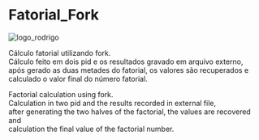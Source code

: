 # Fatorial_Fork
![logo_rodrigo](https://user-images.githubusercontent.com/31445805/46917707-47bbb100-cfa0-11e8-924c-dcc7e9942804.png)
<p> Cálculo fatorial utilizando fork.<br />
Cálculo feito em dois pid e os resultados gravado em arquivo externo,<br/>
após gerado as duas metades do fatorial, os valores são recuperados e<br/>
calculado o valor final do número fatorial.</p>

<p>Factorial calculation using fork.<br/>
Calculation in two pid and the results recorded in external file, <br/>
after generating the two halves of the factorial, the values are recovered and<br/>
calculation the final value of the factorial number.</p>
